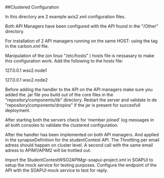 ##Clustered Configuration

In this directory are 2 example axis2.xml configuration files.

Both API Managers have been configured with the API found in the "/Other" directory.

For installation of 2 API managers running on the same HOST: using the <offset></offset> tag in the carbon.xml file.

Manipulation of the (on linux "/etc/hosts" ) hosts file is nessasary to make this configuration work.
Add the following to the hosts file:

127.0.0.1   wso2.node1

127.0.0.1   wso2.node2

Before adding the handler to the API on the API managers make sure you added the .jar file you build out of the core files in the "repository/components/lib" directory. Restart the server and validate in de "repository/components/dropins" if the jar is present for succesfull deployment.

After starting both the servers check for ‘member joined’ log messages in all both consoles to validate the clustered configuration.

After the handler has been implemented on both API managers. And applied in the synapseDefinition for the studentContest API. 
The Throttling per email adress should happen on cluster level. A second call with the same email adress to APIM1/APIM2 will be trottled out.

Import the StudentContestWSO2APIMgr-soapui-project.xml in SOAPUI to setup the mock service for testing purposes. Configure the endpoint of the API with the SOAPUI mock service to test for reply.